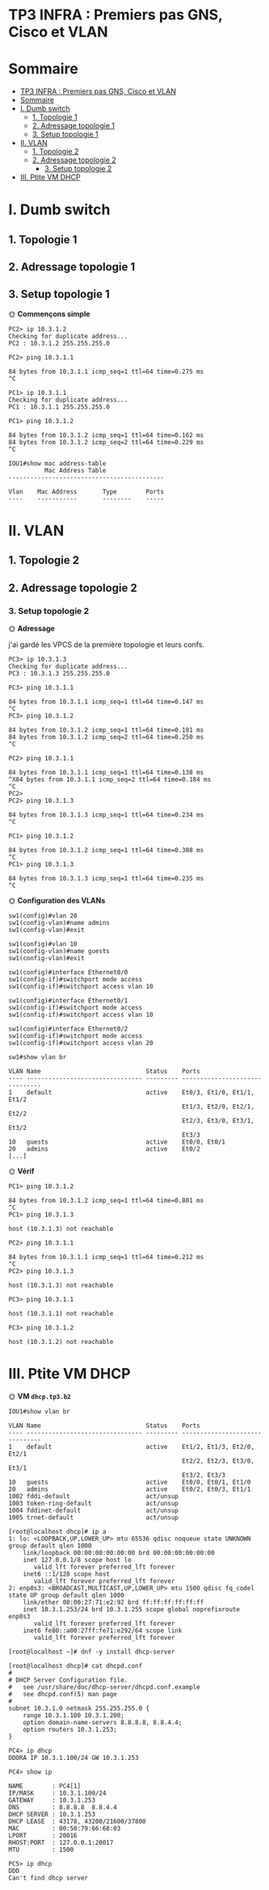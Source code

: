 # TP3 INFRA : Premiers pas GNS, Cisco et VLAN

# Sommaire

- [TP3 INFRA : Premiers pas GNS, Cisco et VLAN](#tp3-infra--premiers-pas-gns-cisco-et-vlan)
- [Sommaire](#sommaire)
- [I. Dumb switch](#i-dumb-switch)
  - [1. Topologie 1](#1-topologie-1)
  - [2. Adressage topologie 1](#2-adressage-topologie-1)
  - [3. Setup topologie 1](#3-setup-topologie-1)
- [II. VLAN](#ii-vlan)
  - [1. Topologie 2](#1-topologie-2)
  - [2. Adressage topologie 2](#2-adressage-topologie-2)
    - [3. Setup topologie 2](#3-setup-topologie-2)
- [III. Ptite VM DHCP](#iii-ptite-vm-dhcp)


# I. Dumb switch

## 1. Topologie 1

## 2. Adressage topologie 1

## 3. Setup topologie 1

🌞 **Commençons simple**


```
PC2> ip 10.3.1.2
Checking for duplicate address...
PC2 : 10.3.1.2 255.255.255.0

PC2> ping 10.3.1.1

84 bytes from 10.3.1.1 icmp_seq=1 ttl=64 time=0.275 ms
^C

```
```
PC1> ip 10.3.1.1
Checking for duplicate address...
PC1 : 10.3.1.1 255.255.255.0

PC1> ping 10.3.1.2

84 bytes from 10.3.1.2 icmp_seq=1 ttl=64 time=0.162 ms
84 bytes from 10.3.1.2 icmp_seq=2 ttl=64 time=0.229 ms
^C

```
```
IOU1#show mac address-table
          Mac Address Table
-------------------------------------------

Vlan    Mac Address       Type        Ports
----    -----------       --------    -----

```


# II. VLAN

## 1. Topologie 2

## 2. Adressage topologie 2

### 3. Setup topologie 2

🌞 **Adressage**


j'ai gardé les VPCS de la première topologie et leurs confs. 

```
PC3> ip 10.3.1.3
Checking for duplicate address...
PC3 : 10.3.1.3 255.255.255.0

```

```
PC3> ping 10.3.1.1

84 bytes from 10.3.1.1 icmp_seq=1 ttl=64 time=0.147 ms
^C
PC3> ping 10.3.1.2

84 bytes from 10.3.1.2 icmp_seq=1 ttl=64 time=0.181 ms
84 bytes from 10.3.1.2 icmp_seq=2 ttl=64 time=0.250 ms
^C

```

```
PC2> ping 10.3.1.1

84 bytes from 10.3.1.1 icmp_seq=1 ttl=64 time=0.138 ms
^X84 bytes from 10.3.1.1 icmp_seq=2 ttl=64 time=0.184 ms
^C
PC2>
PC2> ping 10.3.1.3

84 bytes from 10.3.1.3 icmp_seq=1 ttl=64 time=0.234 ms
^C

```

```
PC1> ping 10.3.1.2

84 bytes from 10.3.1.2 icmp_seq=1 ttl=64 time=0.308 ms
^C
PC1> ping 10.3.1.3

84 bytes from 10.3.1.3 icmp_seq=1 ttl=64 time=0.235 ms
^C

```

🌞 **Configuration des VLANs**


```
sw1(config)#vlan 20
sw1(config-vlan)#name admins
sw1(config-vlan)#exit

sw1(config)#vlan 10
sw1(config-vlan)#name guests
sw1(config-vlan)#exit

```
```
sw1(config)#interface Ethernet0/0
sw1(config-if)#switchport mode access
sw1(config-if)#switchport access vlan 10

sw1(config)#interface Ethernet0/1
sw1(config-if)#switchport mode access
sw1(config-if)#switchport access vlan 10

sw1(config)#interface Ethernet0/2
sw1(config-if)#switchport mode access
sw1(config-if)#switchport access vlan 20

```
```
sw1#show vlan br

VLAN Name                             Status    Ports
---- -------------------------------- --------- -------------------------------
1    default                          active    Et0/3, Et1/0, Et1/1, Et1/2
                                                Et1/3, Et2/0, Et2/1, Et2/2
                                                Et2/3, Et3/0, Et3/1, Et3/2
                                                Et3/3
10   guests                           active    Et0/0, Et0/1
20   admins                           active    Et0/2
[...]
```
🌞 **Vérif**



```
PC1> ping 10.3.1.2

84 bytes from 10.3.1.2 icmp_seq=1 ttl=64 time=0.801 ms
^C
PC1> ping 10.3.1.3

host (10.3.1.3) not reachable

```

```
PC2> ping 10.3.1.1

84 bytes from 10.3.1.1 icmp_seq=1 ttl=64 time=0.212 ms
^C
PC2> ping 10.3.1.3

host (10.3.1.3) not reachable

```

```
PC3> ping 10.3.1.1

host (10.3.1.1) not reachable

PC3> ping 10.3.1.2

host (10.3.1.2) not reachable

```


# III. Ptite VM DHCP

🌞 **VM `dhcp.tp3.b2`**


```
IOU1#show vlan br

VLAN Name                             Status    Ports
---- -------------------------------- --------- -------------------------------
1    default                          active    Et1/2, Et1/3, Et2/0, Et2/1
                                                Et2/2, Et2/3, Et3/0, Et3/1
                                                Et3/2, Et3/3
10   guests                           active    Et0/0, Et0/1, Et1/0
20   admins                           active    Et0/2, Et0/3, Et1/1
1002 fddi-default                     act/unsup
1003 token-ring-default               act/unsup
1004 fddinet-default                  act/unsup
1005 trnet-default                    act/unsup

```

```
[root@localhost dhcp]# ip a
1: lo: <LOOPBACK,UP,LOWER_UP> mtu 65536 qdisc noqueue state UNKNOWN group default qlen 1000
    link/loopback 00:00:00:00:00:00 brd 00:00:00:00:00:00
    inet 127.0.0.1/8 scope host lo
       valid_lft forever preferred_lft forever
    inet6 ::1/128 scope host
       valid_lft forever preferred_lft forever
2: enp0s3: <BROADCAST,MULTICAST,UP,LOWER_UP> mtu 1500 qdisc fq_codel state UP group default qlen 1000
    link/ether 08:00:27:71:e2:92 brd ff:ff:ff:ff:ff:ff
    inet 10.3.1.253/24 brd 10.3.1.255 scope global noprefixroute enp0s3
       valid_lft forever preferred_lft forever
    inet6 fe80::a00:27ff:fe71:e292/64 scope link
       valid_lft forever preferred_lft forever
```

```
[root@localhost ~]# dnf -y install dhcp-server
```

```
[root@localhost dhcp]# cat dhcpd.conf
#
# DHCP Server Configuration file.
#   see /usr/share/doc/dhcp-server/dhcpd.conf.example
#   see dhcpd.conf(5) man page
#
subnet 10.3.1.0 netmask 255.255.255.0 {
    range 10.3.1.100 10.3.1.200;
    option domain-name-servers 8.8.8.8, 8.8.4.4;
    option routers 10.3.1.253;
}
```

```
PC4> ip dhcp
DDORA IP 10.3.1.100/24 GW 10.3.1.253

PC4> show ip

NAME        : PC4[1]
IP/MASK     : 10.3.1.100/24
GATEWAY     : 10.3.1.253
DNS         : 8.8.8.8  8.8.4.4
DHCP SERVER : 10.3.1.253
DHCP LEASE  : 43178, 43200/21600/37800
MAC         : 00:50:79:66:68:03
LPORT       : 20016
RHOST:PORT  : 127.0.0.1:20017
MTU         : 1500

```

```
PC5> ip dhcp
DDD
Can't find dhcp server

```

